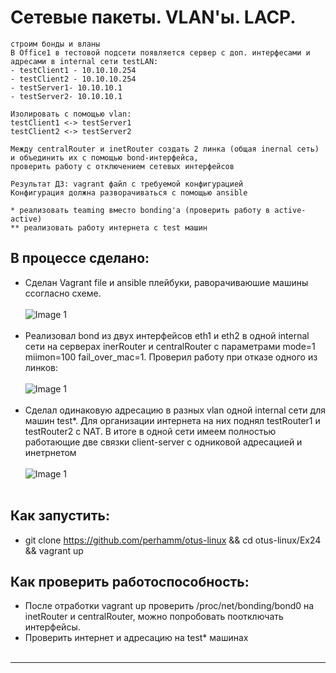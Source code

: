 # Сетевые пакеты. VLAN'ы. LACP.  

```
строим бонды и вланы
В Office1 в тестовой подсети появляется сервер с доп. интерфесами и адресами в internal сети testLAN:
- testClient1 - 10.10.10.254
- testClient2 - 10.10.10.254
- testServer1- 10.10.10.1
- testServer2- 10.10.10.1

Изолировать с помощью vlan:
testClient1 <-> testServer1
testClient2 <-> testServer2

Между centralRouter и inetRouter создать 2 линка (общая inernal сеть) и объединить их с помощью bond-интерфейса,
проверить работу c отключением сетевых интерфейсов

Результат ДЗ: vagrant файл с требуемой конфигурацией
Конфигурация должна разворачиваться с помощью ansible

* реализовать teaming вместо bonding'а (проверить работу в active-active)
** реализовать работу интернета с test машин   
```

## В процессе сделано:

- Сделан Vagrant file и ansible плейбуки, раворачиваюшие машины cсогласно схеме.
<br/><br/>
 ![Image 1](https://raw.githubusercontent.com/perhamm/otus-linux/master/Ex24/screenshots/vlan.png) <br/><br/>
- Реализовал bond из двух интерфейсов eth1 и eth2 в одной internal сети на серверах inerRouter и centralRouter с параметрами mode=1 miimon=100 fail_over_mac=1. Проверил работу при отказе одного из линков:
<br/><br/>
 ![Image 1](https://raw.githubusercontent.com/perhamm/otus-linux/master/Ex24/screenshots/check_failover.PNG) <br/><br/>
 - Сделал одинаковую адресацию в разных vlan одной internal сети для машин test*. Для организации интернета на них поднял testRouter1 и testRouter2 с NAT. В итоге в одной сети имеем полностью работающие две связки client-server с одниковой адресацией и инетрнетом
<br/><br/>
 ![Image 1](https://raw.githubusercontent.com/perhamm/otus-linux/master/Ex24/screenshots/vlan-same-ip.PNG) <br/><br/>

## Как запустить:
 - git clone https://github.com/perhamm/otus-linux && cd otus-linux/Ex24 && vagrant up

## Как проверить работоспособность:
 - После отработки vagrant up проверить /proc/net/bonding/bond0 на inetRouter и centralRouter, можно попробовать поотключать интерфейсы.
 - Проверить интернет  и адресацию на test* машинах
 <br/><br/>


---
